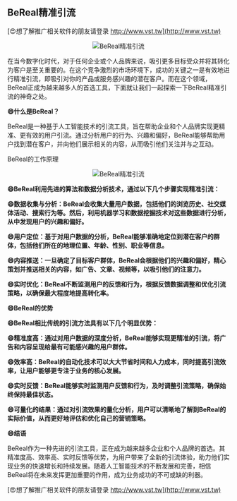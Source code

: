## **BeReal精准引流**

[😍想了解推广相关软件的朋友请登录 http://www.vst.tw](http://www.vst.tw)

 <center><img src="https://vst.tw/MP4/tuiguang/png/5.png" alt="BeReal精准引流"></center>

在当今数字化时代，对于任何企业或个人品牌来说，吸引更多目标受众并将其转化为客户是至关重要的。在这个竞争激烈的市场环境下，成功的关键之一是有效地进行精准引流，即吸引对你的产品或服务感兴趣的潜在客户。而在这个领域，BeReal正成为越来越多人的首选工具，下面就让我们一起探索一下BeReal精准引流的神奇之处。

**😄什么是BeReal？**

BeReal是一种基于人工智能技术的引流工具，旨在帮助企业和个人品牌实现更精准、更有效的用户引流。通过分析用户的行为、兴趣和偏好，BeReal能够帮助用户找到潜在客户，并向他们展示相关的内容，从而吸引他们关注并与之互动。

BeReal的工作原理

 <center><img src="https://vst.tw/MP4/tuiguang/png/1.png" alt="BeReal精准引流"></center>

**😄BeReal利用先进的算法和数据分析技术，通过以下几个步骤实现精准引流：**

**😄数据收集与分析：BeReal会收集大量用户数据，包括他们的浏览历史、社交媒体活动、搜索行为等。然后，利用机器学习和数据挖掘技术对这些数据进行分析，从中发现用户的兴趣和偏好。**

**😄用户定位：基于对用户数据的分析，BeReal能够准确地定位到潜在客户的群体，包括他们所在的地理位置、年龄、性别、职业等信息。**

**😄内容推送：一旦确定了目标客户群体，BeReal会根据他们的兴趣和偏好，精心策划并推送相关的内容，如广告、文章、视频等，以吸引他们的注意力。**

**😄实时优化：BeReal不断监测用户的反馈和行为，根据反馈数据调整和优化引流策略，以确保最大程度地提高转化率。**

**😄BeReal的优势**

**😄BeReal相比传统的引流方法具有以下几个明显优势：**

**😄精准度高：通过对用户数据的深度分析，BeReal能够实现更精准的引流，将广告和内容呈现给最有可能感兴趣的用户群体。**

**😄效率高：BeReal的自动化技术可以大大节省时间和人力成本，同时提高引流效率，让用户能够更专注于业务的核心发展。**

**😄实时反馈：BeReal能够实时监测用户反馈和行为，及时调整引流策略，确保始终保持最佳状态。**

**😄可量化的结果：通过对引流效果的量化分析，用户可以清晰地了解到BeReal的实际价值，从而更好地评估和优化自己的营销策略。**

**😄结语**

BeReal作为一种先进的引流工具，正在成为越来越多企业和个人品牌的首选。其精准度高、效率高、实时反馈等优势，为用户带来了全新的引流体验，助力他们实现业务的快速增长和持续发展。随着人工智能技术的不断发展和完善，相信BeReal将在未来发挥更加重要的作用，成为业务成功的不可或缺的利器。

[😍想了解推广相关软件的朋友请登录 http://www.vst.tw](http://www.vst.tw)




